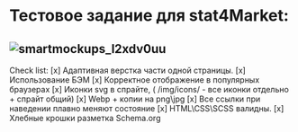 # Тестовое задание для stat4Market:
## ![smartmockups_l2xdv0uu](https://user-images.githubusercontent.com/96477650/167300756-6a6daf27-a5a7-42f2-80db-18400c4d5c78.jpg)

Check list:
[x] Адаптивная верстка части одной страницы.
[x] Использование БЭМ
[x] Корректное отображение в популярных браузерах
[x] Иконки svg в спрайте, ( /img/icons/ - все иконки отдельно + спрайт общий)
[x] Webp + копии на png\jpg
[x] Все ссылки при наведении плавно меняют состояние
[x] HTML\CSS\SCSS валидны.
[x] Хлебные крошки разметка Schema.org
